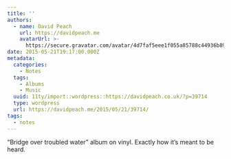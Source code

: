 ```yaml
---
title: ''
authors:
  - name: David Peach
    url: https://davidpeach.me
    avatarUrl: >-
      https://secure.gravatar.com/avatar/4d7faf5eee1f055a85788c44936b8995eaab6dfb004e7854ec747ccb272e91ee?s=96&d=mm&r=g
date: 2015-05-21T19:17:00.000Z
metadata:
  categories:
    - Notes
  tags:
    - Albums
    - Music
  uuid: 11ty/import::wordpress::https://davidpeach.co.uk/?p=39714
  type: wordpress
  url: https://davidpeach.me/2015/05/21/39714/
tags:
  - notes
---
```

“Bridge over troubled water” album on vinyl. Exactly how it’s meant to be heard.